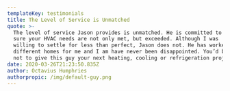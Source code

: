 ```yaml
---
templateKey: testimonials
title: The Level of Service is Unmatched
quote: >-
  The level of service Jason provides is unmatched. He is committed to making
  sure your HVAC needs are not only met, but exceeded. Although I was
  willing to settle for less than perfect, Jason does not. He has worked on two
  different homes for me and I am have never been disappointed. You’d be silly
  not to give this guy your next heating, cooling or refrigeration project.
date: 2020-03-26T21:23:50.835Z
author: Octavius Humphries
authorpropic: /img/default-guy.png
---
```

